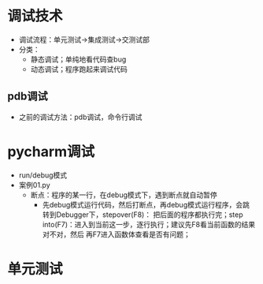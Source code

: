 # 调试技术
- 调试流程：单元测试->集成测试->交测试部
- 分类：
    - 静态调试；单纯地看代码查bug    
    - 动态调试；程序跑起来调试代码
## pdb调试
- 之前的调试方法：pdb调试，命令行调试
# pycharm调试
- run/debug模式
- 案例01.py        
    - 断点：程序的某一行，在debug模式下，遇到断点就自动暂停
        - 先debug模式运行代码，然后打断点，再debug模式运行程序，会跳转到Debugger下，stepover(F8)：
        把后面的程序都执行完；step into(F7)：进入到当前这一步，逐行执行；建议先F8看当前函数的结果对不对，然后
        再F7进入函数体查看是否有问题；
         
# 单元测试
